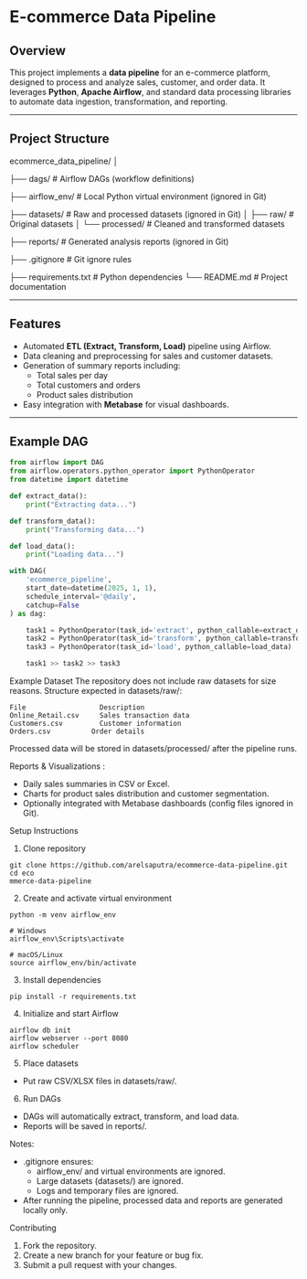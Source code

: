 # E-commerce Data Pipeline

## Overview
This project implements a **data pipeline** for an e-commerce platform, designed to process and analyze sales, customer, and order data. It leverages **Python**, **Apache Airflow**, and standard data processing libraries to automate data ingestion, transformation, and reporting.

---

## Project Structure
ecommerce_data_pipeline/
│

├── dags/ # Airflow DAGs (workflow definitions)

├── airflow_env/ # Local Python virtual environment (ignored in Git)

├── datasets/ # Raw and processed datasets (ignored in Git)
│ ├── raw/ # Original datasets
│ └── processed/ # Cleaned and transformed datasets

├── reports/ # Generated analysis reports (ignored in Git)

├── .gitignore # Git ignore rules

├── requirements.txt # Python dependencies
└── README.md # Project documentation


---

## Features
- Automated **ETL (Extract, Transform, Load)** pipeline using Airflow.
- Data cleaning and preprocessing for sales and customer datasets.
- Generation of summary reports including:
  - Total sales per day
  - Total customers and orders
  - Product sales distribution
- Easy integration with **Metabase** for visual dashboards.

---

## Example DAG
```python
from airflow import DAG
from airflow.operators.python_operator import PythonOperator
from datetime import datetime

def extract_data():
    print("Extracting data...")

def transform_data():
    print("Transforming data...")

def load_data():
    print("Loading data...")

with DAG(
    'ecommerce_pipeline',
    start_date=datetime(2025, 1, 1),
    schedule_interval='@daily',
    catchup=False
) as dag:

    task1 = PythonOperator(task_id='extract', python_callable=extract_data)
    task2 = PythonOperator(task_id='transform', python_callable=transform_data)
    task3 = PythonOperator(task_id='load', python_callable=load_data)

    task1 >> task2 >> task3
```

Example Dataset
The repository does not include raw datasets for size reasons.
Structure expected in datasets/raw/:
```
File	              Description
Online_Retail.csv	  Sales transaction data
Customers.csv	      Customer information
Orders.csv	        Order details
```
Processed data will be stored in datasets/processed/ after the pipeline runs.

Reports & Visualizations :
 - Daily sales summaries in CSV or Excel.
 - Charts for product sales distribution and customer segmentation.
 - Optionally integrated with Metabase dashboards (config files ignored in Git).

Setup Instructions

1. Clone repository
```
git clone https://github.com/arelsaputra/ecommerce-data-pipeline.git
cd eco
mmerce-data-pipeline
```
2. Create and activate virtual environment
```
python -m venv airflow_env

# Windows
airflow_env\Scripts\activate

# macOS/Linux
source airflow_env/bin/activate
```
3. Install dependencies
```
pip install -r requirements.txt
```
4. Initialize and start Airflow
```
airflow db init
airflow webserver --port 8080
airflow scheduler
```
5. Place datasets
 - Put raw CSV/XLSX files in datasets/raw/.

6. Run DAGs
 - DAGs will automatically extract, transform, and load data.
 - Reports will be saved in reports/.

Notes: 
 - .gitignore ensures:
   - airflow_env/ and virtual environments are ignored.
   - Large datasets (datasets/) are ignored.
   - Logs and temporary files are ignored.
- After running the pipeline, processed data and reports are generated locally only.

Contributing
1. Fork the repository.
2. Create a new branch for your feature or bug fix.
3. Submit a pull request with your changes.
